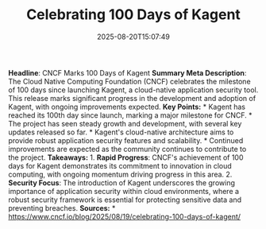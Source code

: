 ﻿---
title: "Celebrating 100 Days of Kagent"
date: "2025-08-20T15:07:49"
category: "Markets"
summary: ""
slug: "celebrating 100 days of kagent"
source_urls:
  - "https://www.cncf.io/blog/2025/08/19/celebrating-100-days-of-kagent/"
seo:
  title: "Celebrating 100 Days of Kagent | Hash n Hedge"
  description: ""
  keywords: ["news", "markets", "brief"]
---
**Headline**: CNCF Marks 100 Days of Kagent  **Summary Meta Description**: The Cloud Native Computing Foundation (CNCF) celebrates the milestone of 100 days since launching Kagent, a cloud-native application security tool. This release marks significant progress in the development and adoption of Kagent, with ongoing improvements expected.  **Key Points:**  * Kagent has reached its 100th day since launch, marking a major milestone for CNCF. * The project has seen steady growth and development, with several key updates released so far. * Kagent's cloud-native architecture aims to provide robust application security features and scalability. * Continued improvements are expected as the community continues to contribute to the project.  **Takeaways:**  1. **Rapid Progress**: CNCF's achievement of 100 days for Kagent demonstrates its commitment to innovation in cloud computing, with ongoing momentum driving progress in this area. 2. **Security Focus**: The introduction of Kagent underscores the growing importance of application security within cloud environments, where a robust security framework is essential for protecting sensitive data and preventing breaches.  **Sources:**  * https://www.cncf.io/blog/2025/08/19/celebrating-100-days-of-kagent/ 
